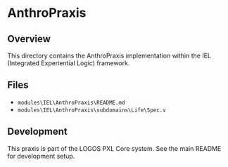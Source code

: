 # AnthroPraxis

## Overview

This directory contains the AnthroPraxis implementation within the IEL (Integrated Experiential Logic) framework.

## Files

- `modules\IEL\AnthroPraxis\README.md`
- `modules\IEL\AnthroPraxis\subdomains\Life\Spec.v`

## Development

This praxis is part of the LOGOS PXL Core system. See the main README for development setup.
